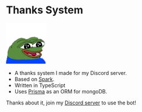 # Thanks System

![peepoHappy](./images/peepoHappy.png)

- A thanks system I made for my Discord server.
- Based on [Spark](https://github.com/durocodes/spark).
- Written in TypeScript
- Uses [Prisma](https://prisma.io) as an ORM for mongoDB.

Thanks about it, join my [Discord server](https://discord.gg/jNwHBwYJZH) to use the bot!